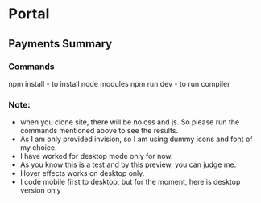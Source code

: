 # Portal

## Payments Summary

### Commands
npm install - to install node modules
npm run dev - to run compiler

### Note:
- when you clone site, there will be no css and js. So please run the commands mentioned above to see the results.
- As I am only provided invision, so I am using dummy icons and font of my choice.
- I have worked for desktop mode only for now.
- As you know this is a test and by this preview, you can judge me.
- Hover effects works on desktop only.
- I code mobile first to desktop, but for the moment, here is desktop version only